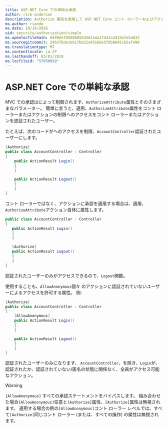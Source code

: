 ```yaml
---
title: ASP.NET Core での単純な承認
author: rick-anderson
description: Authorize 属性を使用して ASP.NET Core コント ローラーおよびアクションへのアクセスを制限する方法について説明します。
ms.author: riande
ms.date: 10/14/2016
uid: security/authorization/simple
ms.openlocfilehash: 6409def0508b855d3d2a4a1f4d3a3d15bfe5dd32
ms.sourcegitcommit: 24b1f6decbb17bb22a45166e5fdb0845c65af498
ms.translationtype: MT
ms.contentlocale: ja-JP
ms.lasthandoff: 03/01/2019
ms.locfileid: "57050659"
---
```

# <a name="simple-authorization-in-aspnet-core"></a>ASP.NET Core での単純な承認

<a name="security-authorization-simple"></a>

MVC での承認はによって制御されます、`AuthorizeAttribute`属性とそのさまざまなパラメーター。 簡単に言うと、適用、`AuthorizeAttribute`属性をコント ローラーまたはアクションの制限へのアクセスをコント ローラーまたはアクションを認証されたユーザー。

たとえば、次のコードがへのアクセスを制限、`AccountController`認証されたユーザーにします。

```csharp
[Authorize]
public class AccountController : Controller
{
    public ActionResult Login()
    {
    }

    public ActionResult Logout()
    {
    }
}
```

コント ローラーではなく、アクションに承認を適用する場合は、適用、`AuthorizeAttribute`アクション自体に属性します。

```csharp
public class AccountController : Controller
{
   public ActionResult Login()
   {
   }

   [Authorize]
   public ActionResult Logout()
   {
   }
}
```

認証されたユーザーのみがアクセスできるので、`Logout`関数。

使用することも、`AllowAnonymous`個々 のアクションに認証されていないユーザーによるアクセスを許可する属性。 例:

```csharp
[Authorize]
public class AccountController : Controller
{
    [AllowAnonymous]
    public ActionResult Login()
    {
    }

    public ActionResult Logout()
    {
    }
}
```

認証されたユーザーのみになります、 `AccountController`、を除き、`Login`が、認証されたか、認証されていない/匿名の状態に関係なく、全員がアクセス可能なアクション。

> [!WARNING]
> `[AllowAnonymous]` すべての承認ステートメントをバイパスします。 組み合わせた場合`[AllowAnonymous]`任意と`[Authorize]`属性、`[Authorize]`属性は無視されます。 適用する場合の例の`[AllowAnonymous]`コント ローラー レベルでは、すべて`[Authorize]`同じコント ローラー (または、すべての操作) の属性は無視されます。
